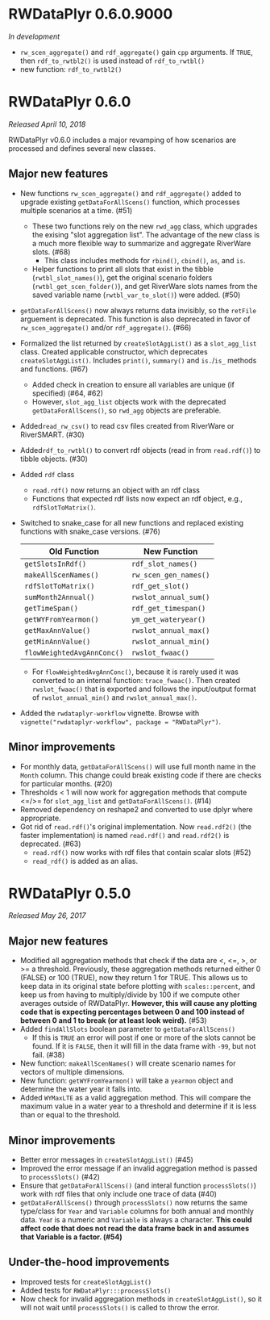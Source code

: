 # RWDataPlyr 0.6.0.9000

*In development*

* `rw_scen_aggregate()` and `rdf_aggregate()` gain `cpp` arguments. If `TRUE`, then `rdf_to_rwtbl2()` is used instead of `rdf_to_rwtbl()`
* new function: `rdf_to_rwtbl2()`


# RWDataPlyr 0.6.0

*Released April 10, 2018*

RWDataPlyr v0.6.0 includes a major revamping of how scenarios are processed and defines several new classes.

## Major new features

* New functions `rw_scen_aggregate()` and `rdf_aggregate()` added to upgrade existing `getDataForAllScens()` function, which processes multiple scenarios at a time. (#51)
    - These two functions rely on the new `rwd_agg` class, which upgrades the exising "slot aggregation list". The advantage of the new class is a much more flexible way to summarize and aggregate RiverWare slots. (#68)
        - This class includes methods for `rbind()`, `cbind()`, `as`, and `is`.
    - Helper functions to print all slots that exist in the tibble (`rwtbl_slot_names()`), get the original scenario folders (`rwtbl_get_scen_folder()`), and get RiverWare slots names from the saved variable name (`rwtbl_var_to_slot()`) were added. (#50)
 * `getDataForAllScens()` now always returns data invisibly, so the `retFile` arguement is deprecated. This function is also deprecated in favor of `rw_scen_aggregate()` and/or `rdf_aggregate()`. (#66)
 * Formalized the list returned by `createSlotAggList()` as a `slot_agg_list` class. Created applicable constructor, which deprecates `createSlotAggList()`. Includes `print()`, `summary()` and `is.`/`is_` methods and functions. (#67)
    - Added check in creation to ensure all variables are unique (if specified) (#64, #62)
    - However, `slot_agg_list` objects work with the deprecated `getDataForAllScens()`, so `rwd_agg` objects are preferable. 
* Added`read_rw_csv()` to read csv files created from RiverWare or RiverSMART. (#30)
* Added`rdf_to_rwtbl()` to convert rdf objects (read in from `read.rdf()`) to tibble objects. (#30)
* Added `rdf` class
    - `read.rdf()` now returns an object with an rdf class
    - Functions that expected rdf lists now expect an rdf object, e.g., `rdfSlotToMatrix()`.
* Switched to snake_case for all new functions and replaced existing functions with snake_case versions. (#76)

    | Old Function | New Function |
    | ------------ | ------------ |
    | `getSlotsInRdf()` |  `rdf_slot_names()` |
    | `makeAllScenNames()` | `rw_scen_gen_names()` |
    | `rdfSlotToMatrix()` |  `rdf_get_slot()` |
    | `sumMonth2Annual()` | `rwslot_annual_sum()` |
    | `getTimeSpan()` | `rdf_get_timespan()` |
    | `getWYFromYearmon()` | `ym_get_wateryear()` |
    | `getMaxAnnValue()` | `rwslot_annual_max()` | 
    | `getMinAnnValue()` | `rwslot_annual_min()` | 
    | `flowWeightedAvgAnnConc()` | `rwslot_fwaac()` |

    - For `flowWeightedAvgAnnConc()`, because it is rarely used it was converted to an internal function: `trace_fwaac()`. Then created `rwslot_fwaac()` that is exported and follows the input/output format of `rwslot_annual_min()` and `rwslot_annual_max()`. 
* Added the `rwdataplyr-workflow` vignette. Browse with `vignette("rwdataplyr-workflow", package = "RWDataPlyr")`. 

## Minor improvements

* For monthly data, `getDataForAllScens()` will use full month name in the `Month` column. This change could break existing code if there are checks for particular months. (#20)
* Thresholds < 1 will now work for aggregation methods that compute <=/>= for `slot_agg_list` and `getDataForAllScens()`. (#14)
* Removed dependency on reshape2 and converted to use dplyr where appropriate. 
* Got rid of `read.rdf()`'s original implementation. Now `read.rdf2()` (the faster implementation) is named `read.rdf()` and `read.rdf2()` is deprecated. (#63)
    - `read.rdf()` now works with rdf files that contain scalar slots (#52)
    - `read_rdf()` is added as an alias.

# RWDataPlyr 0.5.0

*Released May 26, 2017*

## Major new features

* Modified all aggregation methods that check if the data are <, <=, >, or >= a threshold. Previously, these aggregation methods returned either 0 (FALSE) or 100 (TRUE), now they return 1 for TRUE. This allows us to keep data in its original state before plotting with  `scales::percent`, and keep us from having to multiply/divide by 100 if we compute other averages outside of RWDataPlyr. **However, this will cause any plotting code that is expecting percentages between 0 and 100 instead of between 0 and 1 to break (or at least look weird).** (#53)
* Added `findAllSlots` boolean parameter to `getDataForAllScens()`
    * If this is `TRUE` an error will post if one or more of the slots cannot be found. If it is `FALSE`, then it will fill in the data frame with `-99`, but not fail. (#38)
* New function: `makeAllScenNames()` will create scenario names for vectors of multiple dimensions.
* New function: `getWYFromYearmon()` will take a `yearmon` object and determine the water year it falls into.
* Added `WYMaxLTE` as a valid aggregation method. This will compare the maximum value in a water year to a threshold and determine if it is less than or equal to the threshold.

## Minor improvements

* Better error messages in `createSlotAggList()` (#45)
* Improved the error message if an invalid aggregation method is passed to `processSlots()` (#42)
* Ensure that `getDataForAllScens()` (and interal function `processSlots()`) work with rdf files that only include one trace of data (#40)
* `getDataForAllScens()` through `processSlots()` now returns the same type/class for `Year` and `Variable` columns for both annual and monthly data. `Yea`r is a numeric and `Variable` is always a character. **This could affect code that does not read the data frame back in and assumes that Variable is a factor. (#54)**

## Under-the-hood improvements

* Improved tests for `createSlotAggList()`
* Added tests for `RWDataPlyr:::processSlots()`
* Now check for invalid aggregation methods in `createSlotAggList()`, so it will not wait until `processSlots()` is called to throw the error. 
